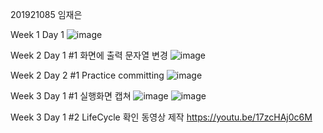 201921085 임재은



Week 1 Day 1 
![image](https://user-images.githubusercontent.com/79950380/110565332-aa293380-8191-11eb-843c-049dbe67a713.png)


Week 2 Day 1 #1 화면에 출력 문자열 변경
![image](https://user-images.githubusercontent.com/79950380/110565401-cd53e300-8191-11eb-95d7-b737f7a85d02.png)


Week 2 Day 2 #1 Practice committing
![image](https://user-images.githubusercontent.com/79950380/110762383-155b2e80-8294-11eb-9451-9eaae7f3e3a6.png)


Week 3 Day 1 #1 실행화면 캡쳐
![image](https://user-images.githubusercontent.com/79950380/111408328-7a8da480-8718-11eb-9d16-a86526abc338.png)
![image](https://user-images.githubusercontent.com/79950380/111497997-ead20f80-8784-11eb-82b3-dd2b590aef66.png)


Week 3 Day 1 #2 LifeCycle 확인 동영상 제작
https://youtu.be/17zcHAj0c6M

